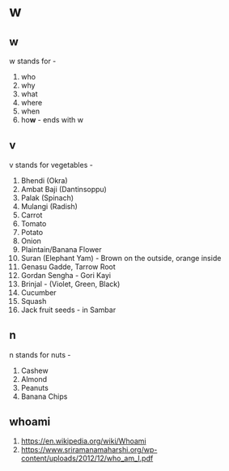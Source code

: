 # w

## w
w stands for -
  1. who
  2. why
  3. what
  4. where
  5. when
  6. ho**w** - ends with w
  
## v
v stands for vegetables -
  1. Bhendi (Okra)
  2. Ambat Baji (Dantinsoppu)
  3. Palak (Spinach)
  4. Mulangi (Radish)
  5. Carrot
  6. Tomato
  7. Potato
  8. Onion
  9. Plaintain/Banana Flower
  10. Suran (Elephant Yam) - Brown on the outside, orange inside
  11. Genasu Gadde, Tarrow Root
  13. Gordan Sengha - Gori Kayi
  14. Brinjal - (Violet, Green, Black)
  15. Cucumber
  16. Squash
  17. Jack fruit seeds - in Sambar

## n
n stands for nuts -
  1. Cashew
  2. Almond
  3. Peanuts
  4. Banana Chips
  
## whoami
  1. https://en.wikipedia.org/wiki/Whoami
  2. https://www.sriramanamaharshi.org/wp-content/uploads/2012/12/who_am_I.pdf
  
